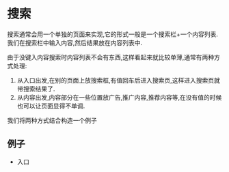 # 搜索

搜索通常会用一个单独的页面来实现,它的形式一般是一个搜索栏+一个内容列表.我们在搜索栏中输入内容,然后结果放在内容列表中.

由于没键入内容搜索时内容列表不会有东西,这样看起来就比较单薄,通常有两种方式处理:

1. 从入口出发,在别的页面上放搜索框,有值回车后进入搜索页,这样进入搜索页就带搜索结果了.
2. 从内容出发,内容部分在一些位置放广告,推广内容,推荐内容等,在没有值的时候也可以让页面显得不单调.

我们将两种方式结合构造一个例子

## 例子

+ 入口

```vue

```

